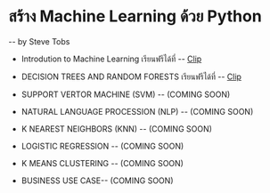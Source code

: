 # สร้าง Machine Learning ด้วย Python 
-- by Steve Tobs


- Introdution to Machine Learning เรียนฟรีได้ที่ -- [Clip](https://www.youtube.com/watch?v=cKvUpfz6eV0&t=90s)

- DECISION TREES AND RANDOM FORESTS เรียนฟรีได้ที่ -- [Clip](https://www.youtube.com/watch?v=jyTbQ9KA8q4)
 
- SUPPORT VERTOR MACHINE (SVM) -- (COMING SOON)

- NATURAL LANGUAGE PROCESSION (NLP) -- (COMING SOON)

- K NEAREST NEIGHBORS (KNN) -- (COMING SOON)

- LOGISTIC REGRESSION -- (COMING SOON)

- K MEANS CLUSTERING -- (COMING SOON)

- BUSINESS USE CASE-- (COMING SOON)

